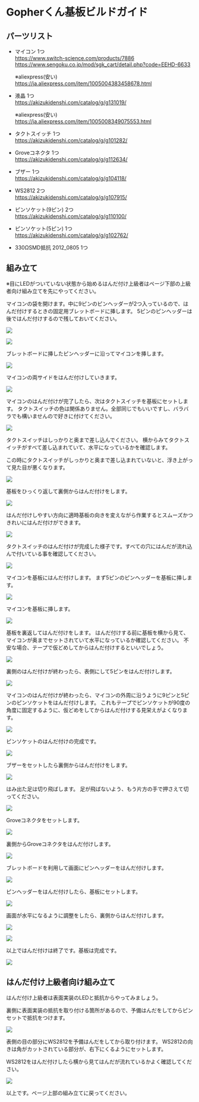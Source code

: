 # Gopherくん基板ビルドガイド

## パーツリスト

- マイコン 1つ  
https://www.switch-science.com/products/7886
https://www.sengoku.co.jp/mod/sgk_cart/detail.php?code=EEHD-6633

	※aliexpress(安い)  
https://ja.aliexpress.com/item/1005004383458678.html

- 液晶 1つ  
https://akizukidenshi.com/catalog/g/g131019/

	※aliexpress(安い)  
https://ja.aliexpress.com/item/1005008349075553.html

- タクトスイッチ 1つ  
https://akizukidenshi.com/catalog/g/g101282/

- Groveコネクタ 1つ  
https://akizukidenshi.com/catalog/g/g112634/

- ブザー 1つ  
https://akizukidenshi.com/catalog/g/g104118/

- WS2812 2つ  
https://akizukidenshi.com/catalog/g/g107915/

- ピンソケット(9ピン) 2つ  
https://akizukidenshi.com/catalog/g/g110100/

- ピンソケット(5ピン) 1つ  
https://akizukidenshi.com/catalog/g/g102762/

- 330ΩSMD抵抗 2012_0805 1つ

## 組み立て

※目にLEDがついていない状態から始めるはんだ付け上級者はページ下部の上級者向け組み立てを先にやってください。

マイコンの袋を開けます。中に9ピンのピンヘッダーが2つ入っているので、はんだ付けするときの固定用ブレットボードに挿します。
5ピンのピンヘッダーは後ではんだ付けするので残しておいてください。

![](./img/build/prepare.jpg)

![](./img/build/prepare1.jpg)

ブレットボードに挿したピンヘッダーに沿ってマイコンを挿します。

![](./img/build/prepare2.jpg)

マイコンの両サイドをはんだ付けしていきます。

![](./img/build/build1.jpg)

マイコンのはんだ付けが完了したら、次はタクトスイッチを基板にセットします。
タクトスイッチの色は関係ありません。全部同じでもいいですし、バラバラでも構いませんので好きに付けてください。

![](./img/build/build2.jpg)

タクトスイッチはしっかりと奥まで差し込んでください。
横からみてタクトスイッチがすべて差し込まれていて、水平になっているかを確認します。

この時にタクトスイッチがしっかりと奥まで差し込まれていないと、浮き上がって見た目が悪くなります。

![](./img/build/build3.jpg)

基板をひっくり返して裏側からはんだ付けをします。

![](./img/build/build4.jpg)

はんだ付けしやすい方向に適時基板の向きを変えながら作業するとスムーズかつきれいにはんだ付けができます。

![](./img/build/build5.jpg)

タクトスイッチのはんだ付けが完成した様子です。すべての穴にはんだが流れ込んで付いている事を確認してください。

![](./img/build/build6.jpg)

マイコンを基板にはんだ付けします。
まず5ピンのピンヘッダーを基板に挿します。

![](./img/build/build7.jpg)

マイコンを基板に挿します。

![](./img/build/build8.jpg)

基板を裏返してはんだ付けをします。
はんだ付けする前に基板を横から見て、マイコンが奥までセットされていて水平になっているか確認してください。
不安な場合、テープで仮どめしてからはんだ付けするといいでしょう。

![](./img/build/build9.jpg)

裏側のはんだ付けが終わったら、表側にして5ピンをはんだ付けします。

![](./img/build/build10.jpg)

マイコンのはんだ付けが終わったら、マイコンの外周に沿うように9ピンと5ピンのピンソケットをはんだ付けします。
これもテープでピンソケットが90度の角度に固定するように、仮どめをしてからはんだ付けする見栄えがよくなります。

![](./img/build/build11.jpg)

ピンソケットのはんだ付けの完成です。

![](./img/build/build12.jpg)

ブザーをセットしたら裏側からはんだ付けをします。

![](./img/build/build13.jpg)

はみ出た足は切り飛ばします。
足が飛ばないよう、もう片方の手で押さえて切ってください。

![](./img/build/build14.jpg)

Groveコネクタをセットします。

![](./img/build/build15.jpg)

裏側からGroveコネクタをはんだ付けします。

![](./img/build/build16.jpg)

ブレットボードを利用して画面にピンヘッダーをはんだ付けします。

![](./img/build/build17.jpg)

ピンヘッダーをはんだ付けしたら、基板にセットします。

![](./img/build/build18.jpg)

画面が水平になるように調整をしたら、裏側からはんだ付けします。

![](./img/build/build19.jpg)

![](./img/build/build20.jpg)

以上ではんだ付けは終了です。基板は完成です。

![](./img/build/build21.jpg)


## はんだ付け上級者向け組み立て

はんだ付け上級者は表面実装のLEDと抵抗からやってみましょう。

裏側に表面実装の抵抗を取り付ける箇所があるので、予備はんだをしてからピンセットで抵抗をつけます。

![](./img/build/solder_pro1.jpg)

表側の目の部分にWS2812を予備はんだをしてから取り付けます。
WS2812の向きは角がカットされている部分が、右下にくるようにセットします。

WS2812をはんだ付けしたら横から見てはんだが流れているかよく確認してください。

![](./img/build/solder_pro2.jpg)

以上です。ページ上部の組み立てに戻ってください。
